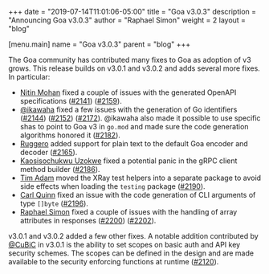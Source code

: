 +++
date = "2019-07-14T11:01:06-05:00"
title = "Goa v3.0.3"
description = "Announcing Goa v3.0.3"
author = "Raphael Simon"
weight = 2
layout = "blog"

[menu.main]
name = "Goa v3.0.3"
parent = "blog"
+++

The Goa community has contributed many fixes to Goa as adoption of v3 grows.
This release builds on v3.0.1 and v3.0.2 and adds several more fixes. In
particular:

* [Nitin Mohan](https://github.com/Nitin) fixed a couple of issues with the
  generated OpenAPI specifications
  ([#2141](https://github.com/goadesign/goa/pull/2141))
  ([#2159](https://github.com/goadesign/goa/pull/2159)).
* [@ikawaha](https://github.com/ikawaha) fixed a few issues with the generation
  of Go identifiers
  ([#2144](https://github.com/goadesign/goa/pull/2144))
  ([#2152](https://github.com/goadesign/goa/pull/2152))
  ([#2172](https://github.com/goadesign/goa/pull/2172)). @ikawaha also made it
  possible to use specific shas to point to Goa v3 in `go.mod` and made sure
  the code generation algorithms honored it
  ([#2182](https://github.com/goadesign/goa/pull/2182)).
* [Ruggero](https://github.com/ilmaruk) added support for plain text to the
  default Goa encoder and decoder
  ([#2165](https://github.com/goadesign/goa/pull/2165)).
* [Kaosisochukwu Uzokwe](https://github.com/delkopiso) fixed a potential panic
  in the gRPC client method builder
  ([#2186](https://github.com/goadesign/goa/pull/2186)).
* [Tim Adam](https://github.com/tmaflexera) moved the XRay test helpers into
  a separate package to avoid side effects when loading the `testing` package
  ([#2190](https://github.com/goadesign/goa/pull/2190)).
* [Carl Quinn](https://github.com/cquinn) fixed an issue with the code
  generation of CLI arguments of type `[]byte`
  ([#2196](https://github.com/goadesign/goa/pull/2196)).
* [Raphael Simon](https://github.com/raphael) fixed a couple of issues with the
  handling of array attributes in responses
  ([#2200](https://github.com/goadesign/goa/pull/2200))
  ([#2202](https://github.com/goadesign/goa/pull/2202)).

v3.0.1 and v3.0.2 added a few other fixes. A notable addition contributed by
[@CuBiC](https://github.com/CuBiC) in v3.0.1 is the ability to set scopes on
basic auth and API key security schemes. The scopes can be defined in the design
and are made available to the security enforcing functions at runtime
([#2120](https://github.com/goadesign/goa/pull/2120)).

